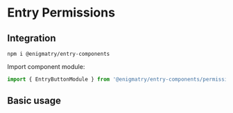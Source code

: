 # Entry Permissions

## Integration

```npm
npm i @enigmatry/entry-components
```

Import component module:

```ts
import { EntryButtonModule } from '@enigmatry/entry-components/permissions';
```


## Basic usage
